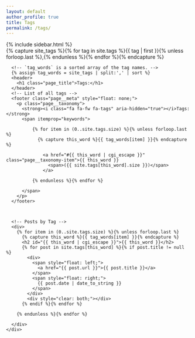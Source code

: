 ```yaml
---
layout: default
author_profile: true
title: Tags
permalink: /tags/
---
```


<div id="main" role="main">
  {% include sidebar.html %}

  <article class="page" itemscope itemtype="http://schema.org/CreativeWork">
    <div class="page__inner-wrap">
      <!-- Get the tag name for every tag on the site and set them
      to the `site_tags` variable. -->
      {% capture site_tags %}{% for tag in site.tags %}{{ tag | first }}{% unless forloop.last %},{% endunless %}{% endfor %}{% endcapture %}

      <!-- `tag_words` is a sorted array of the tag names. -->
      {% assign tag_words = site_tags | split:',' | sort %}
      <header>
        <h1 class="page_title">Tags:</h1>
      </header>
      <!-- List of all tags -->
      <footer class="page__meta" style="float: none;">
        <p class="page__taxonomy">
          <strong><i class="fa fa-fw fa-tags" aria-hidden="true"></i>Tags:</strong>
          <span itemprop="keywords">
            
              {% for item in (0..site.tags.size) %}{% unless forloop.last %}
                {% capture this_word %}{{ tag_words[item] }}{% endcapture %}
                
                  <a href="#{{ this_word | cgi_escape }}" class="page__taxonomy-item">{{ this_word }}
                    <span>({{ site.tags[this_word].size }})</span>
                  </a>
                
              {% endunless %}{% endfor %}
           
          </span>
        </p>
      </footer>
      


      <!-- Posts by Tag -->
      <div>
        {% for item in (0..site.tags.size) %}{% unless forloop.last %}
          {% capture this_word %}{{ tag_words[item] }}{% endcapture %}
          <h2 id="{{ this_word | cgi_escape }}">{{ this_word }}</h2>
          {% for post in site.tags[this_word] %}{% if post.title != null %}
            <div>
              <span style="float: left;">
                <a href="{{ post.url }}">{{ post.title }}</a>
              </span>
              <span style="float: right;">
                {{ post.date | date_to_string }}
              </span>
            </div>
            <div style="clear: both;"></div>
          {% endif %}{% endfor %}

        {% endunless %}{% endfor %}

      </div>
    </div>
  </article>
</div>